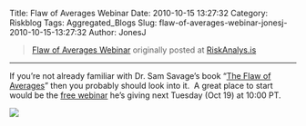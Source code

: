 Title: Flaw of Averages Webinar
Date: 2010-10-15 13:27:32
Category: Riskblog
Tags: Aggregated_Blogs
Slug: flaw-of-averages-webinar-jonesj-2010-10-15-13:27:32
Author: JonesJ

>[Flaw of Averages Webinar](http://feedproxy.google.com/~r/Riskanalysis/~3/DweK87pd4Xc/) originally posted at [RiskAnalys.is](http://riskmanagementinsight.com/riskanalysis)
***
If you’re not already familiar with Dr. Sam Savage’s book “[The Flaw of Averages](http://www.amazon.com/Flaw-Averages-Underestimate-Risk-Uncertainty/dp/0471381977/ref=sr_1_1?ie=UTF8&s=books&qid=1287148973&sr=8-1)” then you probably should look into it.  A great place to start would be the [free webinar](http://www.vectoreconomics.com/seminars.htm) he’s giving next Tuesday (Oct 19) at 10:00 PT.

![](http://feeds.feedburner.com/~r/Riskanalysis/~4/DweK87pd4Xc)

